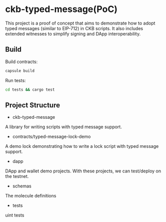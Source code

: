 # ckb-typed-message(PoC)
This project is a proof of concept that aims to demonstrate how to adopt typed
messages (similar to EIP-712) in CKB scripts. It also includes extended
witnesses to simplify signing and DApp interoperability.


## Build
Build contracts:

``` sh
capsule build
```

Run tests:

``` sh
cd tests && cargo test
```

## Project Structure
* ckb-typed-message

A library for writing scripts with typed message support.
* contracts/typed-message-lock-demo

A demo lock demonstrating how to write a lock script with typed message support.
* dapp

DApp and wallet demo projects. With these projects, we can test/deploy on the testnet.

* schemas

The molecule definitions
* tests

uint tests

